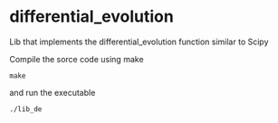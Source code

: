 # differential_evolution
Lib that implements the differential_evolution function similar to Scipy

Compile the sorce code using make
```console
make
```

and run the executable 

```console
./lib_de
```

